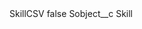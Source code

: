 <?xml version="1.0" encoding="UTF-8"?>
<CustomMetadata xmlns="http://soap.sforce.com/2006/04/metadata" xmlns:xsi="http://www.w3.org/2001/XMLSchema-instance" xmlns:xsd="http://www.w3.org/2001/XMLSchema">
    <label>SkillCSV</label>
    <protected>false</protected>
    <values>
        <field>Sobject__c</field>
        <value xsi:type="xsd:string">Skill</value>
    </values>
</CustomMetadata>

